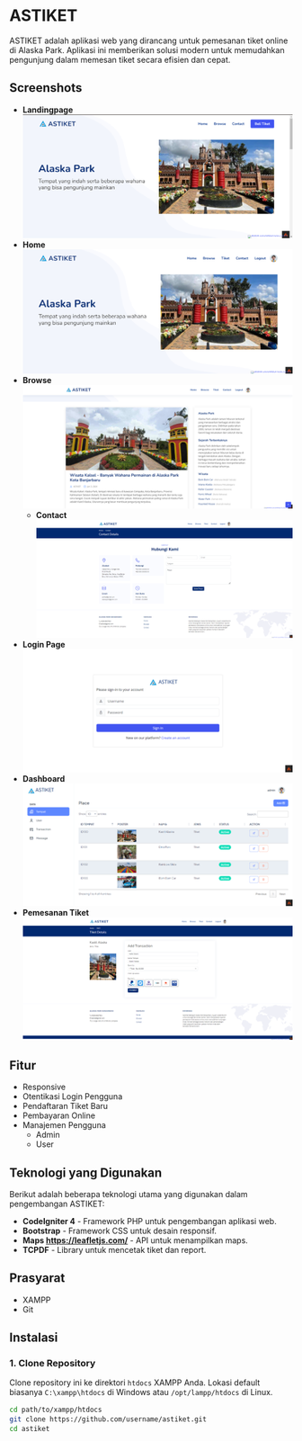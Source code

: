 # ASTIKET

ASTIKET adalah aplikasi web yang dirancang untuk pemesanan tiket online di Alaska Park. Aplikasi ini memberikan solusi modern untuk memudahkan pengunjung dalam memesan tiket secara efisien dan cepat.

## Screenshots
- **Landingpage**
  ![Landingpage](tampilansebelumlogin.png)
- **Home**
  ![Home](tampilansesudahlogin.png)
- **Browse**
  ![Browse](halamanbrowse.png)
  - **Contact**
  ![Contact](halamancontact.png)
- **Login Page**
  ![Login Page](login.png)
- **Dashboard**
  ![Dashboard](dashboardadmin.png)
- **Pemesanan Tiket**
  ![Pemesanan Tiket](pembayarantiket.png)

## Fitur

- Responsive
- Otentikasi Login Pengguna
- Pendaftaran Tiket Baru
- Pembayaran Online
- Manajemen Pengguna
  - Admin
  - User

## Teknologi yang Digunakan

Berikut adalah beberapa teknologi utama yang digunakan dalam pengembangan ASTIKET:

- **CodeIgniter 4** - Framework PHP untuk pengembangan aplikasi web.
- **Bootstrap** - Framework CSS untuk desain responsif.
- **Maps https://leafletjs.com/** - API untuk menampilkan maps.
- **TCPDF** - Library untuk mencetak tiket dan report.

## Prasyarat

- XAMPP
- Git

## Instalasi

### 1. Clone Repository

Clone repository ini ke direktori `htdocs` XAMPP Anda. Lokasi default biasanya `C:\xampp\htdocs` di Windows atau `/opt/lampp/htdocs` di Linux.

```bash
cd path/to/xampp/htdocs
git clone https://github.com/username/astiket.git
cd astiket
